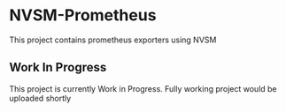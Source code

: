 # NVSM-Prometheus
This project contains prometheus exporters using NVSM
## Work In Progress
This project is currently Work in Progress. Fully working project would be uploaded shortly
